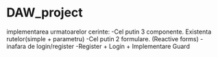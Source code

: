 # DAW_project

implementarea urmatoarelor cerinte:
 -Cel putin 3 componente. Existenta rutelor(simple + parametru)
 -Cel putin 2 formulare. (Reactive forms) - inafara de login/register
 -Register + Login + Implementare Guard
